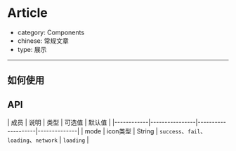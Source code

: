 # Article

- category: Components
- chinese: 常规文章
- type: 展示

---

## 如何使用

## API

| 成员        | 说明           | 类型        |  可选值       | 默认值       |
|------------|----------------|--------------------|--------------|
| mode       | icon类型        | String |   `success`、`fail`、`loading`、`network` |  `loading` |
